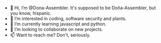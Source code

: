 - 👋 Hi, I’m @Dona-Assembler. It's supposed to be Doña-Assembler, but you know, hispanic.
- 👀 I’m interested in coding, software security and plants.
- 🌱 I’m currently learning javascript and python.
- 💞️ I’m looking to collaborate on new projects.
- 📫 Want to reach me? Don't, seriously.

